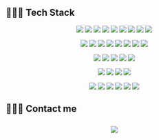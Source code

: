 ## 👩🏻‍💻 Tech Stack 

<p align="center">
    <img src="https://img.shields.io/badge/PHP-8892BF?style=flat-square&logo=php&logoColor=white"/>
    <img src="https://img.shields.io/badge/Kotlin-7f52ff?style=flat-square&logo=kotlin&logoColor=white"/>    
    <img src="https://img.shields.io/badge/Java-C33C33?style=flat-square&logo=Java&logoColor=white"/>
    <img src="https://img.shields.io/badge/Go-007d9c?style=flat-square&logo=go&logoColor=white"/>
    <img src="https://img.shields.io/badge/TypeScript-3178c6?style=flat-square&logo=Typescript&logoColor=white"/>
    <img src="https://img.shields.io/badge/Node-339933?style=flat-square&logo=node.js&logoColor=white"/>
    <img src="https://img.shields.io/badge/Javascript-ffb13b?style=flat-square&logo=javascript&logoColor=white"/>
    <img src="https://img.shields.io/badge/HTML-E34F26?style=flat-square&logo=html5&logoColor=white"/>
    <img src="https://img.shields.io/badge/CSS-1572B6?style=flat-square&logo=css3&logoColor=white"/>
</p>

<p align="center">
    <img src="https://img.shields.io/badge/Spring-6DB33F?style=flat-square&logo=Spring&logoColor=white"/>
    <img src="https://img.shields.io/badge/Gradle-02303A?style=flat-square&logo=Gradle&logoColor=white"/>    
    <img src="https://img.shields.io/badge/JUnit5-25A162?style=flat-square&logo=JUnit5&logoColor=white"/>
    <img src="https://img.shields.io/badge/Vue.js-4fc08d?style=flat-square&logo=Vue.js&logoColor=white"/>
    <img src="https://img.shields.io/badge/Puppeteer-40B5A4?style=flat-square&logo=Puppeteer&logoColor=white"/>
    <img src="https://img.shields.io/badge/Serverless-FD5750?style=flat-square&logo=Serverless&logoColor=white"/>
    <img src="https://img.shields.io/badge/NPM-CB3837?style=flat-square&logo=NPM&logoColor=white"/>
    <img src="https://img.shields.io/badge/Yarn-2C8EBB?style=flat-square&logo=Yarn&logoColor=white"/>
</p>

<p align="center">
    <img src="https://img.shields.io/badge/Mysql-4479A1?style=flat-square&logo=MySql&logoColor=white"/>
    <img src="https://img.shields.io/badge/Redis-222222?style=flat-square&logo=Redis&logoColor=white"/>
    <img src="https://img.shields.io/badge/Amazon DynamoDB-4053D6?style=flat-square&logo=Amazon+DynamoDB&logoColor=white"/>
    <img src="https://img.shields.io/badge/ElasticSearch-E6B91E?style=flat-square&logo=ElasticSearch&logoColor=white"/>
    <img src="https://img.shields.io/badge/Apache Kafka-231F20?style=flat-square&logo=Apache+Kafka&logoColor=white"/>
</p>

<p align="center">    
    <img src="https://img.shields.io/badge/AWS-333664?style=flat-square&logo=amazon-aws&logoColor=white"/>
    <img src="https://img.shields.io/badge/NGINX-009639?style=flat-square&logo=NGINX&logoColor=white"/>
    <img src="https://img.shields.io/badge/Kubernetes-003f8c?style=flat-square&logo=Kubernetes&logoColor=white"/>
    <img src="https://img.shields.io/badge/Docker-3371e3?style=flat-square&logo=Docker&logoColor=white"/>
</p>

<p align="center">
    <img src="https://img.shields.io/badge/Spinnaker-3176d9?style=flat-square&logo=Spinnaker&logoColor=white"/>
    <img src="https://img.shields.io/badge/Jenkins-d24939?style=flat-square&logo=Jenkins&logoColor=white"/>
    <img src="https://img.shields.io/badge/Bitbucket-091e42?style=flat-square&logo=Bitbucket&logoColor=white"/>
    <img src="https://img.shields.io/badge/Git-f14e32?style=flat-square&logo=Git&logoColor=white"/>
    <img src="https://img.shields.io/badge/Grafana-F46800?style=flat-square&logo=Grafana&logoColor=white"/>
    <img src="https://img.shields.io/badge/Kibana-005571?style=flat-square&logo=Kibana&logoColor=white"/>
    
</p>

## 🙋🏻‍♀️ Contact me

<div align="center">
    <a href="mailto:e.junis84@gmail.com">
        <img 
            src="https://img.shields.io/badge/Gmail-D14836?style=for-the-badge&logo=gmail&logoColor=white"
            style="height: auto; margin-left: 20px; margin-right: 20px; padding: 10px;"/>
    </a>
    
</div>
